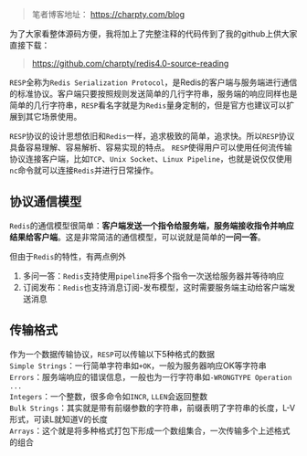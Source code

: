 > 笔者博客地址： https://charpty.com/blog


为了大家看整体源码方便，我将加上了完整注释的代码传到了我的github上供大家直接下载：
> https://github.com/charpty/redis4.0-source-reading

```RESP```全称为```Redis Serialization Protocol```，是Redis的客户端与服务端进行通信的标准协议。客户端只要按照规则发送简单的几行字符串，服务端的响应同样也是简单的几行字符串，```RESP```看名字就是为```Redis```量身定制的，但是官方也建议可以扩展到其它场景使用。 

```RESP```协议的设计思想依旧和```Redis```一样，追求极致的简单，追求快。所以```RESP```协议具备容易理解、容易解析、容易实现的特点。 ```RESP```使得用户可以使用任何流传输协议连接客户端，比如```TCP```、```Unix Socket```、```Linux Pipeline```，也就是说仅仅使用```nc```命令就可以连接```Redis```并进行日常操作。

## 协议通信模型
```Redis```的通信模型很简单：**客户端发送一个指令给服务端，服务端接收指令并响应结果给客户端**。这是非常简洁的通信模型，可以说就是简单的**一问一答**。  

但由于```Redis```的特性，有两点例外  
1. 多问一答：```Redis```支持使用```pipeline```将多个指令一次送给服务器并等待响应  
2. 订阅发布：```Redis```也支持消息订阅-发布模型，这时需要服务端主动给客户端发送消息

## 传输格式
作为一个数据传输协议，```RESP```可以传输以下5种格式的数据   
```Simple Strings```：一行简单字符串如```+OK```，一般为服务器响应OK等字符串  
```Errors```：服务端响应的错误信息，一般也为一行字符串如```-WRONGTYPE Operation ...```     
```Integers```：一个整数，很多命令如```INCR```, ```LLEN```会返回整数  
```Bulk Strings```：其实就是带有前缀参数的字符串，前缀表明了字符串的长度，L-V形式，可读L就知道V的长度  
```Arrays```：这个就是将多种格式打包下形成一个数组集合，一次传输多个上述格式的组合  



